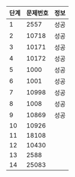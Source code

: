 | 단계  | 문제번호  | 정보  | 
|---|---|---|
| 1  | 2557 | 성공  |  
| 2  | 10718 | 성공  |  
| 3  | 10171 | 성공  |   
| 4  | 10172 | 성공  |   
| 5  | 1000 | 성공  |   
| 6  | 1001 |성공   |   
| 7  | 10998 | 성공  |   
| 8  | 1008 | 성공  |   
| 9  | 10869 |성공   |   
| 10  | 10926 |   |  
| 11  | 18108|   |  
| 12  | 10430 |   |  
| 13  | 2588 |   |  
| 14  | 25083 |   |  
